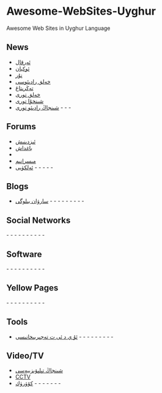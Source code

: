# Awesome-WebSites-Uyghur
Awesome Web Sites in Uyghur Language

## News
- [ئەرقال](http://www.erqal.com/)
- [ئوكيان](http://www.okyan.com/)
- [نۇر](http://www.nur.cn/)
- [خەلق رادىئوسى](http://www.uycnr.com/)
- [تەڭرىتاغ](http://uy.ts.cn/)
- [خەلق تورى](http://uyghur.people.com.cn/)
- [شىنخۇا تورى](http://uyghur.news.cn/)
- [شىنجاڭ رادىئو تورى](http://uygur.chinabroadcast.cn/)
-[]()
-[]()
-[]()

## Forums
- [ئىزدىنىش](http://www.izdinix.com/)
- [باغداش](http://bagdax.cn/)
- []()
- [مىسرانىم](http://www.misranim.com/)
- [ئەلكۈيى](http://www.alkuyi.com/)
-[]()
-[]()
-[]()
-[]()
-[]()

## Blogs
- [سارۋان بىلوگى](http://www.elierkin.com/blog/)
-[]()
-[]()
-[]()
-[]()
-[]()
-[]()
-[]()
-[]()
-[]()

## Social Networks
-[]()
-[]()
-[]()
-[]()
-[]()
-[]()
-[]()
-[]()
-[]()
-[]()

## Software
-[]()
-[]()
-[]()
-[]()
-[]()
-[]()
-[]()
-[]()
-[]()
-[]()

## Yellow Pages
-[]()
-[]()
-[]()
-[]()
-[]()
-[]()
-[]()
-[]()
-[]()
-[]()

## Tools
- [ئۇ ي د ئى ت تەجىربىخانىسى](http://lab.uyghurdev.net/)
-[]()
-[]()
-[]()
-[]()
-[]()
-[]()
-[]()
-[]()
-[]()

## Video/TV
- [شىنجاڭ تېلېۋىزىيەسى](http://www.xjtvs.com.cn/uyghur/)
- [CCTV](http://uyghur.cntv.cn/)
- [كۆۋرۈك](http://kowruk.cn/)
-[]()
-[]()
-[]()
-[]()
-[]()
-[]()
-[]()
